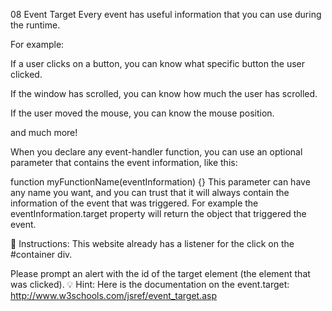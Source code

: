 08 Event Target
Every event has useful information that you can use during the runtime.

For example:

If a user clicks on a button, you can know what specific button the user clicked.

If the window has scrolled, you can know how much the user has scrolled.

If the user moved the mouse, you can know the mouse position.

and much more!

When you declare any event-handler function, you can use an optional parameter that contains the event information, like this:

function myFunctionName(eventInformation) {}
This parameter can have any name you want, and you can trust that it will always contain the information of the event that was triggered. For example the eventInformation.target property will return the object that triggered the event.

📝 Instructions:
This website already has a listener for the click on the #container div.

Please prompt an alert with the id of the target element (the element that was clicked).
💡 Hint:
Here is the documentation on the event.target: http://www.w3schools.com/jsref/event_target.asp